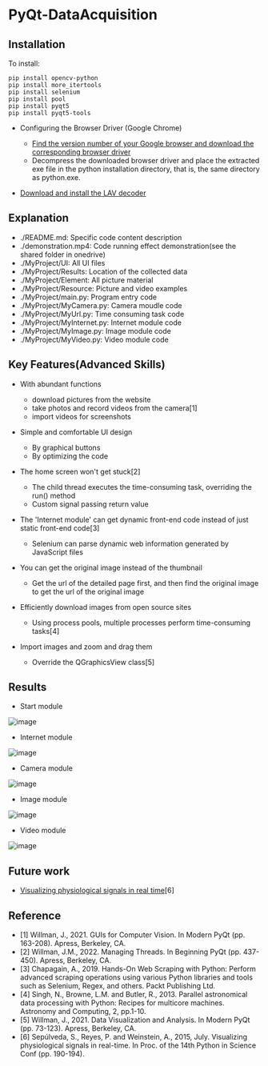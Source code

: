 # PyQt-DataAcquisition

## Installation

To install:
```
pip install opencv-python
pip install more_itertools
pip install selenium
pip install pool
pip install pyqt5
pip install pyqt5-tools
```
- Configuring the Browser Driver (Google Chrome)
  * [Find the version number of your Google browser and download the corresponding browser driver](https://registry.npmmirror.com/binary.html?path=chromedriver/)
  * Decompress the downloaded browser driver and place the extracted exe file in the python installation directory, that is, the same directory as python.exe.

- [Download and install the LAV decoder](https://files.1f0.de/lavf/LAVFilters-0.73.1.exe)

## Explanation

* ./README.md: Specific code content description
* ./demonstration.mp4: Code running effect demonstration(see the shared folder in onedrive)
* ./MyProject/UI: All UI files
* ./MyProject/Results: Location of the collected data
* ./MyProject/Element: All picture material
* ./MyProject/Resource: Picture and video examples
* ./MyProject/main.py: Program entry code
* ./MyProject/MyCamera.py: Camera moudle code
* ./MyProject/MyUrl.py: Time consuming task code
* ./MyProject/MyInternet.py: Internet module code
* ./MyProject/MyImage.py: Image module code
* ./MyProject/MyVideo.py: Video module code

## Key Features(Advanced Skills)

- With abundant functions
  * download pictures from the website
  * take photos and record videos from the camera[1]
  * import videos for screenshots

- Simple and comfortable UI design
  * By graphical buttons
  * By optimizing the code

- The home screen won't get stuck[2]
  * The child thread executes the time-consuming task, overriding the run() method
  * Custom signal passing return value

- The 'Internet module' can get dynamic front-end code instead of just static front-end code[3]
  * Selenium can parse dynamic web information generated by JavaScript files

- You can get the original image instead of the thumbnail
  * Get the url of the detailed page first, and then find the original image to get the url of the original image

- Efficiently download images from open source sites
  * Using process pools, multiple processes perform time-consuming tasks[4]

- Import images and zoom and drag them
  * Override the QGraphicsView class[5]

## Results

- Start module

![image](https://user-images.githubusercontent.com/95462696/205197228-9722631d-366f-4b12-9acc-7e4d45d13d0e.png)

- Internet module

![image](https://user-images.githubusercontent.com/95462696/208272626-24a49a5b-00ab-4242-a397-89efbe334d0b.png)

- Camera module

![image](https://user-images.githubusercontent.com/95462696/208272681-86b9c803-6d00-4774-bfee-c67eda34e706.png)

- Image module

![image](https://user-images.githubusercontent.com/95462696/208272701-712a072f-6bda-40bc-a017-8c0ef8a65b40.png)

- Video module

![image](https://user-images.githubusercontent.com/95462696/208272644-e35ef542-d90e-4efe-9caf-94993fb8e045.png)

## Future work

- [Visualizing physiological signals in real time](https://pdfs.semanticscholar.org/3804/9f537131b67eea618ef0077051261695fd48.pdf)[6]

## Reference

- [1] Willman, J., 2021. GUIs for Computer Vision. In Modern PyQt (pp. 163-208). Apress, Berkeley, CA.
- [2] Willman, J.M., 2022. Managing Threads. In Beginning PyQt (pp. 437-450). Apress, Berkeley, CA.
- [3] Chapagain, A., 2019. Hands-On Web Scraping with Python: Perform advanced scraping operations using various Python libraries and tools such as Selenium, Regex, and others. Packt Publishing Ltd.
- [4] Singh, N., Browne, L.M. and Butler, R., 2013. Parallel astronomical data processing with Python: Recipes for multicore machines. Astronomy and Computing, 2, pp.1-10.
- [5] Willman, J., 2021. Data Visualization and Analysis. In Modern PyQt (pp. 73-123). Apress, Berkeley, CA.
- [6] Sepúlveda, S., Reyes, P. and Weinstein, A., 2015, July. Visualizing physiological signals in real-time. In Proc. of the 14th Python in Science Conf (pp. 190-194).
